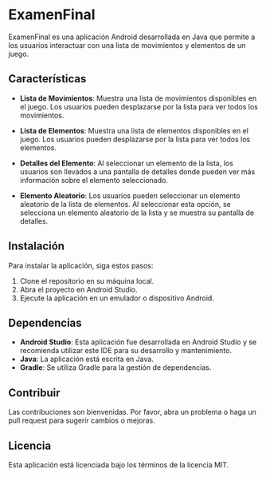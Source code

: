 # ExamenFinal

ExamenFinal es una aplicación Android desarrollada en Java que permite a los usuarios interactuar con una lista de movimientos y elementos de un juego.

## Características

- **Lista de Movimientos**: Muestra una lista de movimientos disponibles en el juego. Los usuarios pueden desplazarse por la lista para ver todos los movimientos.

- **Lista de Elementos**: Muestra una lista de elementos disponibles en el juego. Los usuarios pueden desplazarse por la lista para ver todos los elementos.

- **Detalles del Elemento**: Al seleccionar un elemento de la lista, los usuarios son llevados a una pantalla de detalles donde pueden ver más información sobre el elemento seleccionado.

- **Elemento Aleatorio**: Los usuarios pueden seleccionar un elemento aleatorio de la lista de elementos. Al seleccionar esta opción, se selecciona un elemento aleatorio de la lista y se muestra su pantalla de detalles.

## Instalación

Para instalar la aplicación, siga estos pasos:

1. Clone el repositorio en su máquina local.
2. Abra el proyecto en Android Studio.
3. Ejecute la aplicación en un emulador o dispositivo Android.

## Dependencias

- **Android Studio**: Esta aplicación fue desarrollada en Android Studio y se recomienda utilizar este IDE para su desarrollo y mantenimiento.
- **Java**: La aplicación está escrita en Java.
- **Gradle**: Se utiliza Gradle para la gestión de dependencias.

## Contribuir

Las contribuciones son bienvenidas. Por favor, abra un problema o haga un pull request para sugerir cambios o mejoras.

## Licencia

Esta aplicación está licenciada bajo los términos de la licencia MIT.